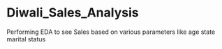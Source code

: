 # Diwali_Sales_Analysis
Performing EDA to see Sales based on various parameters like age state marital status 
